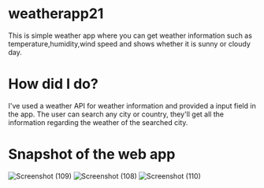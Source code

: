 # weatherapp21
This is simple weather app where you can get weather information such as temperature,humidity,wind speed and shows whether it is sunny or cloudy day.
# How did I do?
I've used a weather API for weather information and provided a input field in the app. The user can search any city or country, they'll get all the information regarding the weather of the searched city.
# Snapshot of the web app
![Screenshot (109)](https://github.com/ankitjha0021/weatherapp21/assets/121630794/45247e16-5108-42db-9b92-2854b294c5c2)
![Screenshot (108)](https://github.com/ankitjha0021/weatherapp21/assets/121630794/279f6e3f-0d75-49be-82f3-37268d630ad9)
![Screenshot (110)](https://github.com/ankitjha0021/weatherapp21/assets/121630794/a7dffeb9-cb2a-4423-a428-29bb027c1247)

